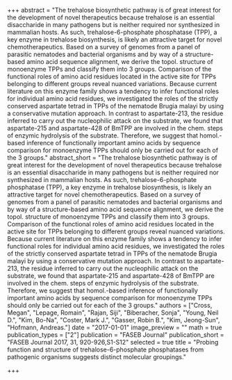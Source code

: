 +++
abstract = "The trehalose biosynthetic pathway is of great interest for the development of novel therapeutics because trehalose is an essential disaccharide in many pathogens but is neither required nor synthesized in mammalian hosts.  As such, trehalose-6-phosphate phosphatase (TPP), a key enzyme in trehalose biosynthesis, is likely an attractive target for novel chemotherapeutics.  Based on a survey of genomes from a panel of parasitic nematodes and bacterial organisms and by way of a structure-based amino acid sequence alignment, we derive the topol. structure of monoenzyme TPPs and classify them into 3 groups.  Comparison of the functional roles of amino acid residues located in the active site for TPPs belonging to different groups reveal nuanced variations.  Because current literature on this enzyme family shows a tendency to infer functional roles for individual amino acid residues, we investigated the roles of the strictly conserved aspartate tetrad in TPPs of the nematode Brugia malayi by using a conservative mutation approach.  In contrast to aspartate-213, the residue inferred to carry out the nucleophilic attack on the substrate, we found that aspartate-215 and aspartate-428 of BmTPP are involved in the chem. steps of enzymic hydrolysis of the substrate.  Therefore, we suggest that homol.-based inference of functionally important amino acids by sequence comparison for monoenzyme TPPs should only be carried out for each of the 3 groups."
abstract_short = "The trehalose biosynthetic pathway is of great interest for the development of novel therapeutics because trehalose is an essential disaccharide in many pathogens but is neither required nor synthesized in mammalian hosts.  As such, trehalose-6-phosphate phosphatase (TPP), a key enzyme in trehalose biosynthesis, is likely an attractive target for novel chemotherapeutics.  Based on a survey of genomes from a panel of parasitic nematodes and bacterial organisms and by way of a structure-based amino acid sequence alignment, we derive the topol. structure of monoenzyme TPPs and classify them into 3 groups.  Comparison of the functional roles of amino acid residues located in the active site for TPPs belonging to different groups reveal nuanced variations.  Because current literature on this enzyme family shows a tendency to infer functional roles for individual amino acid residues, we investigated the roles of the strictly conserved aspartate tetrad in TPPs of the nematode Brugia malayi by using a conservative mutation approach.  In contrast to aspartate-213, the residue inferred to carry out the nucleophilic attack on the substrate, we found that aspartate-215 and aspartate-428 of BmTPP are involved in the chem. steps of enzymic hydrolysis of the substrate.  Therefore, we suggest that homol.-based inference of functionally important amino acids by sequence comparison for monoenzyme TPPs should only be carried out for each of the 3 groups."
authors = ["Cross, Megan", "Lepage, Romain", "Rajan, Siji", "Biberacher, Sonja", "Young, Neil D.", "Kim, Bo-Na", "Coster, Mark J.", "Gasser, Robin B.", "Kim, Jeong-Sun", "Hofmann, Andreas."]
date = "2017-01-01"
image_preview = ""
math = true
publication_types = ["2"]
publication = "FASEB Journal"
publication_short = "FASEB Journal 2017, 31, 920-926,S1-S12"
selected = true
title = "Probing function and structure of trehalose-6-phosphate phosphatases from pathogenic organisms suggests distinct molecular groupings."


+++